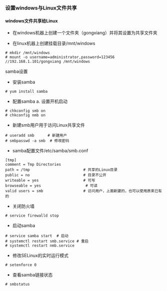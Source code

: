 ### 设置windows与Linux文件共享

#### windows文件共享给Linux

- 在windows机器上创建一个文件夹（gongxiang）并将其设置为共享文件夹

- 在linux机器上创建挂载目录/mnt/windows
```
# mkdir /mnt/windows
# mount -o username=administrator,password=123456 //192.168.1.101/gongxiang /mnt/windows
```
samba设置

- 安装samba
```
# yum install samba
```
- 配置samba
a. 设置开机启动
```
# chkconfig smb on
# chkconfig nmb on
```
- 新建smb用户用于访问Linux共享文件
```
# useradd smb      # 新建用户
# smbpasswd -a smb  # 修改密码
```
- samba配置文件/etc/samba/smb.conf
```
[tmp]
comment = Tmp Directories
path = /tmp                        # 共享的Linux目录
public = no                        # 目录不公开
writeable = yes                    # 可写
browseable = yes                    # 可读
valid users = smb                  # 访问用户，上面新建的，也可以使用原来已有的
```
- 关闭防火墙
```
# service firewalld stop
```
- 启动samba
```
# service samba start  # 启动
# systemctl restart smb.service # 重启
# systemctl restart nmb.service
```
- 修改SELinux的实时运行模式
```
# setenforce 0
```
- 查看samba链接状态
```
# smbstatus
```
